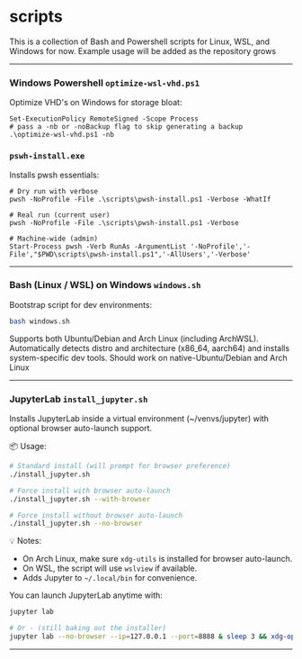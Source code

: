 # scripts

This is a collection of Bash and Powershell scripts for Linux, WSL, and Windows for now. Example usage will be added as the repository grows

---

### Windows Powershell `optimize-wsl-vhd.ps1`

Optimize VHD's on Windows for storage bloat:
```pwsh
Set-ExecutionPolicy RemoteSigned -Scope Process
# pass a -nb or -noBackup flag to skip generating a backup
.\optimize-wsl-vhd.ps1 -nb 
```

### `pswh-install.exe`

Installs pwsh essentials:
```pwsh
# Dry run with verbose
pwsh -NoProfile -File .\scripts\pwsh-install.ps1 -Verbose -WhatIf

# Real run (current user)
pwsh -NoProfile -File .\scripts\pwsh-install.ps1 -Verbose

# Machine-wide (admin)
Start-Process pwsh -Verb RunAs -ArgumentList '-NoProfile','-File',"$PWD\scripts\pwsh-install.ps1",'-AllUsers','-Verbose'
```

---

### Bash (Linux / WSL) on Windows `windows.sh` 

Bootstrap script for dev environments:
```bash
bash windows.sh
```

Supports both Ubuntu/Debian and Arch Linux (including ArchWSL).
Automatically detects distro and architecture (x86_64, aarch64) and installs system-specific dev tools.
Should work on native-Ubuntu/Debian and Arch Linux

---

### JupyterLab `install_jupyter.sh`

Installs JupyterLab inside a virtual environment (~/venvs/jupyter) with optional browser auto-launch support.

📦 Usage:
```bash
# Standard install (will prompt for browser preference)
./install_jupyter.sh

# Force install with browser auto-launch
./install_jupyter.sh --with-browser

# Force install without browser auto-launch
./install_jupyter.sh --no-browser
```

💡 Notes:

- On Arch Linux, make sure `xdg-utils` is installed for browser auto-launch.
- On WSL, the script will use `wslview` if available.
- Adds Jupyter to `~/.local/bin` for convenience.

You can launch JupyterLab anytime with:
```bash
jupyter lab

# Or - (still baking out the installer)
jupyter lab --no-browser --ip=127.0.0.1 --port=8888 & sleep 3 && xdg-open "$(jupyter lab list 2>/dev/null | grep -o 'http://127.0.0.1:8888[^ ]*' | head -n1 || echo http://127.0.0.1:8888)"
```

---

